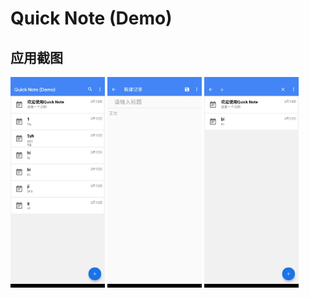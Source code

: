# Quick Note (Demo)
## 应用截图

<img title="主页" src="https://raw.githubusercontent.com/yqx1110/QuickNoteDemo/main/resource/images/screenshot1.jpg" width="30%">  <img title="新建" src="https://raw.githubusercontent.com/yqx1110/QuickNoteDemo/main/resource/images/screenshot2.jpg" width="30%">  <img title="搜索" src="https://raw.githubusercontent.com/yqx1110/QuickNoteDemo/main/resource/images/screenshot3.jpg" width="30%">
